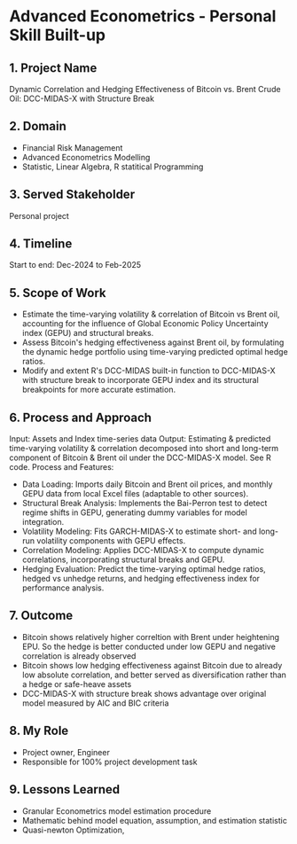# Advanced Econometrics - Personal Skill Built-up

## 1. Project Name
Dynamic Correlation and Hedging Effectiveness of Bitcoin vs. Brent Crude Oil: DCC-MIDAS-X with Structure Break

## 2. Domain
+ Financial Risk Management
+ Advanced Econometrics Modelling
+ Statistic, Linear Algebra, R statitical Programming


## 3. Served Stakeholder
Personal project

## 4. Timeline
Start to end: Dec-2024 to Feb-2025

## 5. Scope of Work
+ Estimate the time-varying volatility & correlation of Bitcoin vs Brent oil, accounting for the influence of Global Economic Policy Uncertainty index (GEPU) and structural breaks.
+ Assess Bitcoin's hedging effectiveness against Brent oil, by formulating the dynamic hedge portfolio using time-varying predicted optimal hedge ratios.
+ Modify and extent R's DCC-MIDAS built-in function to DCC-MIDAS-X with structure break to incorporate GEPU index and its structural breakpoints for more accurate estimation.

## 6. Process and Approach
Input: Assets and Index time-series data
Output: Estimating &  predicted time-varying volatility & correlation decomposed into short and long-term component of Bitcoin & Brent oil under the DCC-MIDAS-X model. See R code.
Process and Features:
+ Data Loading: Imports daily Bitcoin and Brent oil prices, and monthly GEPU data from local Excel files (adaptable to other sources).
+ Structural Break Analysis: Implements the Bai-Perron test to detect regime shifts in GEPU, generating dummy variables for model integration.
+ Volatility Modeling: Fits GARCH-MIDAS-X to estimate short- and long-run volatility components with GEPU effects.
+ Correlation Modeling: Applies DCC-MIDAS-X to compute dynamic correlations, incorporating structural breaks and GEPU.
+ Hedging Evaluation: Predict the time-varying optimal hedge ratios, hedged vs unhedge returns, and hedging effectiveness index  for performance analysis.

## 7. Outcome
+ Bitcoin shows relatively higher correltion with Brent under heightening EPU. So the hedge is better conducted under low GEPU and negative correlation is already observed 
+ Bitcoin shows low hedging effectiveness against Bitcoin due to already low absolute correlation, and better served as diversification rather than a hedge or safe-heave assets
+ DCC-MIDAS-X with structure break shows advantage over original model measured by AIC and BIC criteria
   
## 8. My Role
- Project owner, Engineer
- Responsible for 100% project development task 
  
## 9. Lessons Learned
- Granular Econometrics model estimation procedure
- Mathematic behind model equation, assumption, and estimation statistic
- Quasi-newton Optimization,

